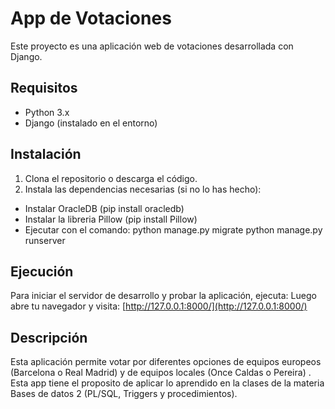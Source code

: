 # App de Votaciones

Este proyecto es una aplicación web de votaciones desarrollada con Django.

## Requisitos

- Python 3.x
- Django (instalado en el entorno)

## Instalación

1. Clona el repositorio o descarga el código.
2. Instala las dependencias necesarias (si no lo has hecho):

- Instalar OracleDB (pip install oracledb)
- Instalar la libreria Pillow (pip install Pillow)
- Ejecutar con el comando:
  python manage.py migrate
  python manage.py runserver

## Ejecución

Para iniciar el servidor de desarrollo y probar la aplicación, ejecuta:
Luego abre tu navegador y visita: [http://127.0.0.1:8000/](http://127.0.0.1:8000/)

## Descripción

Esta aplicación permite votar por diferentes opciones de equipos europeos (Barcelona o Real Madrid) y de equipos locales (Once Caldas o Pereira) . Esta app tiene el proposito de aplicar lo aprendido en la
clases de la materia Bases de datos 2 (PL/SQL, Triggers y procedimientos).
